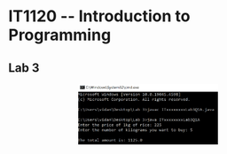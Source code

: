 # IT1120 -- Introduction to Programming

## **Lab 3**

  <p align="center">
    <img src="resources/media/image1.png" alt="Image description" style="width:50%; height:50%;">
  </p>
